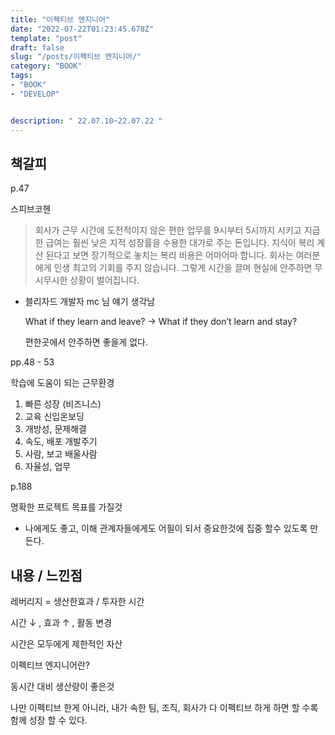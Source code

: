 ```yaml
---
title: "이펙티브 엔지니어"
date: "2022-07-22T01:23:45.678Z"
template: "post"
draft: false
slug: "/posts/이펙티브 엔지니어/"
category: "BOOK"
tags:
- "BOOK"
- "DEVELOP"


description: " 22.07.10~22.07.22 "
---
```


## 책갈피

p.47

스피브코헨

> 회사가 근무 시간에 도전적이지 않은 편한 업무를 9시부터 5시까지 시키고 지급한 급여는 훨씬 낮은 지적 성장률을 수용한 대가로 주는 돈입니다. 지식이 복리 계산 된다고 보면 장기적으로 놓치는 복리 비용은 어마어마 합니다. 회사는 여러분에게 인생 최고의 기회를 주지 않습니다. 그렇게 시간을 끌며 현실에 안주하면 무시무시한 상황이 벌어집니다.

- 블리자드 개발자 mc 님 얘기 생각남

    What if they learn and leave? → What if they don’t learn and stay?

    편한곳에서 안주하면 좋을게 없다.

pp.48 - 53

학습에 도움이 되는 근무환경

1. 빠른 성장 (비즈니스)
2. 교육 신입온보딩
3. 개방성, 문제해결
4. 속도, 배포 개발주기
5. 사람, 보고 배울사람
6. 자율성, 업무

p.188

명확한 프로젝트 목표를 가질것

- 나에게도 좋고, 이해 관계자들에게도 어필이 되서 중요한것에 집중 할수 있도록 만든다.


## 내용 / 느낀점 

레버리지 = 생산한효과 / 투자한 시간

시간 ↓ , 효과 ↑ , 활동 변경

시간은 모두에게 제한적인 자산

이펙티브 엔지니어란?

동시간 대비 생산량이 좋은것

나만 이펙티브 한게 아니라, 내가 속한 팀, 조직, 회사가 다 이펙티브 하게 하면 할 수록 함께 성장 할 수 있다.